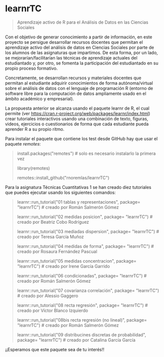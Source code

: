# learnrTC

> Aprendizaje activo de R para el Análisis de Datos en las Ciencias Sociales

Con el objetivo de generar conocimiento a partir de información, en este proyecto se persigue desarrollar recursos docentes que permitan el aprendizaje activo del análisis de datos en Ciencias Sociales por parte de los alumnos de las asignaturas que impartimos. De esta forma, por un lado, se mejorarían/facilitarían las técnicas de aprendizaje actuales del estudiantado y, por otro, se fomenta la participación del estudiantado en su propio proceso formativo.

Concretamente, se desarrollan recursos y materiales docentes que permitan al estudiante adquirir conocimientos de forma autónoma/virtual sobre el análisis de datos con el lenguaje de programación R (entorno de software libre para la computación de datos ampliamente usado en el ámbito académico y empresarial). 

La propuesta anterior se alcanza usando el paquete learnr de R, el cual permite (ver https://cran.r-project.org/web/packages/learnr/index.html) crear tutoriales interactivos usando una combinación de texto, figuras, videos, ejercicios o cuestionarios de forma que cada estudiante pueda aprender R a su propio ritmo. 

Para instalar el paquete que contiene los test desde GitHub hay que usar el paquete *remotes*:

> install.packages("remotes") # solo es necesario instalarlo la primera vez
>
> library(remotes)
>
> remotes::install_github("rnoremlas/learnrTC")

Para la asignatura Técnicas Cuantitativas 1 se han creado diez tutoriales que puedes ejecutar usando los siguientes comandos:

> learnr::run_tutorial("01 tablas y representaciones", package= "learnrTC") # creado por Román Salmerón Gómez
> 
> learnr::run_tutorial("02 medidas posicion", package= "learnrTC") # creado por Beatriz Cobo Rodríguez
> 
> learnr::run_tutorial("03 mediadas dispersion", package= "learnrTC") # creado por Teresa García Muñoz
> 
> learnr::run_tutorial("04 medidas de forma", package= "learnrTC") # creado por Rosaura Fernández Pascual
> 
> learnr::run_tutorial("05 medidas concentracion", package= "learnrTC") # creado por Irene García Garrido
> 
> learnr::run_tutorial("06 condicionadas", package= "learnrTC") # creado por Román Salmerón Gómez
> 
> learnr::run_tutorial("07 covarianza correlación", package= "learnrTC") # creado por Alessio Gaggero
> 
> learnr::run_tutorial("08 recta regresión", package= "learnrTC") # creado por Víctor Blanco Izquierdo
> 
> learnr::run_tutorial("08bis recta regresión (no lineal)", package= "learnrTC") # creado por Román Salmerón Gómez
> 
> learnr::run_tutorial("09 distribucines discretas de probabilidad", package= "learnrTC") # creado por Catalina García García

¡¡Esperamos que este paquete sea de tu interés!!
